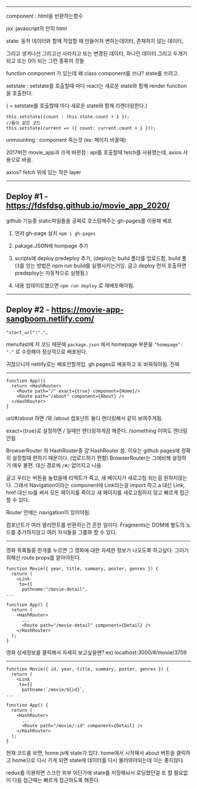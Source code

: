 ***
component : html을 반환하는함수

jsx :javascript의 안의 html

state: 동적 데이터와 함께 작업할 때 만들어져 변하는데이터, 존재하지 않는 데이터,

그리고 생겨나선 그리고선 사라지고 또는 변경된 데이터, 하나인 데이터 그리고 두개가 되고 또는 0이 되는 그런 종류의 것들

function component 가 있는데 왜 class component를 쓰냐? state를 쓰려고.

setstate : setstate를 호출할때 마다 react는 새로운 state와 함께 render function을 호출한다. 

( = setstate를 호출할때 마다 새로운 state와 함께 리렌더링한다.)
```
this.setstate({count : this.state.count + 1 });      
//둘이 같은 코드
this.setstate(current => ({ count: current.count + 1 }));
```
unmounting : component 죽는것 (ex: 페이지 바꿀때)

2017버전 movie_app과 크게 바뀐점 : api를 호출할때 fetch를 사용했는데, axios 사용으로 바꿈.

axios? fetch 위에 있는 작은 layer
***
## Deploy #1 - https://fdsfdsg.github.io/movie_app_2020/

github 기능중 static파일들을 공짜로 호스팅해주는 gh-pages를 이용해 배포

1. 먼저 gh-page 설치  `npm i gh-pages`

2. pakage.JSON에 hompage 추가

3. scripts에 deploy predeploy 추가, (deploy는 build 폴더를 업로드함, build 폴더를 얻는 방법은 npm run build를 실행시키는거임. 글고 deploy 먼저 호출하면 predeploy는 자동적으로 실행됨.)

4. 내용 업데이트했으면 `npm run deploy` 로 재배포해야됨.
***
## Deploy #2 - https://movie-app-sangboom.netlify.com/

```
"start_url":".",
```
menufast에 저 코드 때문에 `package.json` 에서 homepage 부분을 `"homepage": "."` 로 수정해야 정상적으로 배포된다.

귀찮으니까 netlify로는 배포안할꺼임. gh pages로 배포하고 또 바꿔줘야됨. 진짜 

***

```
function App(){
  return <HashRouter>
    <Route path="/" exact={true} component={Home}/>      
    <Route path="/about" component={About} />
  </HashRouter>
}
```
url/#/about 하면 /와 /about 컴포넌트 둘다 렌더링해서 같이 보여주게됨.

exact={true}로 설정하면 / 일때만 렌더링하게끔 해준다. /something 이여도 렌더링 안됨

BrowserRouter 와 HashRouter중 걍 HashRouter 씀. 이유는 github pages에 정확히 설정할때 편하기 때문이다. (업로드하기 편함) BrowserRouter는 그에비해 설정하기 매우 불편. 대신 경로에 `/#/` 없어지고 나옴.

글고 우리는 버튼을 눌렀을때 리액트가 죽고, 새 페이지가 새로고침 되는걸 원하지않는다. 그래서 Navigation이라는 component에 Link라는걸 import 하고 a 대신 Link, href 대신 to를 써서 모든 페이지를 죽이고 새 페이지를 새로고침하지 않고 빠르게 접근할 수 있다.

Router 안에는 navigation이 있어야됨.

컴포넌트가 여러 엘리먼트를 반환하는건 흔한 일이다. Fragments는 DOM에 별도의 노드를 추가하지않고 여러 자식들을 그룹화 할 수 있다.

***
영화 목록들중 한개를 누르면 그 영화에 대한 자세한 정보가 나오도록 하고싶다. 그러기 위해선 route props를 알아야된다.
```
function Movie({ year, title, summary, poster, genres }) {
  return (
    <Link
     to={{
      pathname:"/movie-detail",
...

function App() {
  return (
    <HashRouter>
      ...
      <Route path="/movie-detail" component={Detail} />
    </HashRouter>
  );
}
```
영화 상세정보를 클릭해서 자세히 보고싶을땐? ex) localhost:3000/#/movie/3709
***
```
function Movie({ id, year, title, summary, poster, genres }) {
  return (
    <Link
     to={{
      pathname:`/movie/${id}`,
...

function App() {
  return (
    <HashRouter>
      ...
      <Route path="/movie/:id" component={Detail} />
    </HashRouter>
  );
}
```
현재 코드를 보면, home.js에 state가 있다. home에서 시작해서 about 버튼을 클릭하고 home으로 다시 가게 되면 state에 데이터를 다시 불러와야되는데 이는 좋지않다.

redux를 이용하면 스크린 외부 어딘가에 state를 저장해놔서 로딩했던걸 또 할 필요없이 다음 접근때는 빠르게 접근하도록 해준다.

